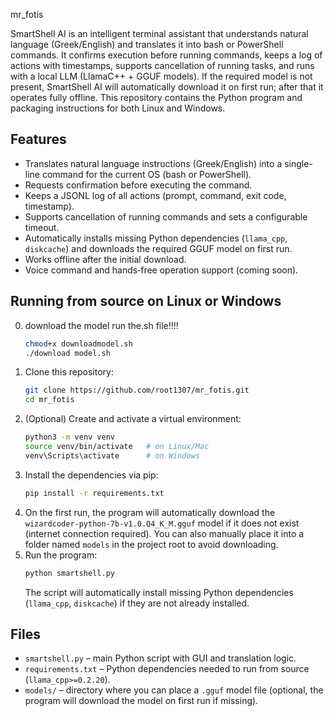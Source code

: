  mr_fotis

SmartShell AI is an intelligent terminal assistant that understands natural language (Greek/English) and translates it into bash or PowerShell commands. It confirms execution before running commands, keeps a log of actions with timestamps, supports cancellation of running tasks, and runs with a local LLM (LlamaC++ + GGUF models). If the required model is not present, SmartShell AI will automatically download it on first run; after that it operates fully offline. This repository contains the Python program and packaging instructions for both Linux and Windows.

## Features
- Translates natural language instructions (Greek/English) into a single-line command for the current OS (bash or PowerShell).
- Requests confirmation before executing the command.
- Keeps a JSONL log of all actions (prompt, command, exit code, timestamp).
- Supports cancellation of running commands and sets a configurable timeout.
- Automatically installs missing Python dependencies (`llama_cpp`, `diskcache`) and downloads the required GGUF model on first run.
- Works offline after the initial download.
- Voice command and hands‑free operation support (coming soon).

## Running from source on Linux or Windows
0. download the model run the.sh file!!!!
   ```bash
   chmod+x downloadmodel.sh
   ./download model.sh
   ```
1. Clone this repository:
   ```bash
   git clone https://github.com/root1307/mr_fotis.git
   cd mr_fotis
   ```
2. (Optional) Create and activate a virtual environment:
   ```bash
   python3 -m venv venv
   source venv/bin/activate   # on Linux/Mac
   venv\Scripts\activate      # on Windows
   ```
3. Install the dependencies via pip:
   ```bash
   pip install -r requirements.txt
   ```
4. On the first run, the program will automatically download the `wizardcoder-python-7b-v1.0.Q4_K_M.gguf` model if it does not exist (internet connection required). You can also manually place it into a folder named `models` in the project root to avoid downloading.
5. Run the program:
   ```bash
   python smartshell.py
   ```
   The script will automatically install missing Python dependencies (`llama_cpp`, `diskcache`) if they are not already installed.

## Files
- `smartshell.py` – main Python script with GUI and translation logic.
- `requirements.txt` – Python dependencies needed to run from source (`llama_cpp>=0.2.20`).
- `models/` – directory where you can place a `.gguf` model file (optional, the program will download the model on first run if missing).

